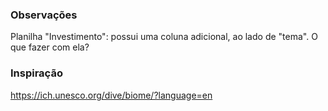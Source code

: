 ### Observações

Planilha "Investimento": possui uma coluna adicional, ao lado de "tema". O que fazer com ela?

### Inspiração

https://ich.unesco.org/dive/biome/?language=en